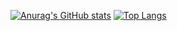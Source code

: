 [![Anurag's GitHub stats](https://github-readme-stats.vercel.app/api?username=ysak-y&count_private=true)](https://github.com/anuraghazra/github-readme-stats)
[![Top Langs](https://github-readme-stats.vercel.app/api/top-langs/?username=ysak-y)](https://github.com/anuraghazra/github-readme-stats)
